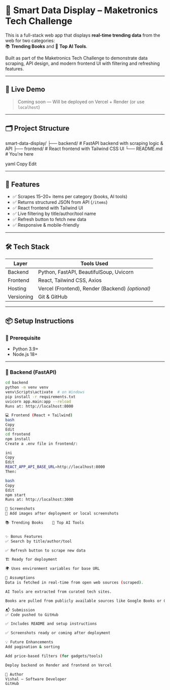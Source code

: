 # 🧩 Smart Data Display – Maketronics Tech Challenge

This is a full-stack web app that displays **real-time trending data** from the web for two categories:  
📚 **Trending Books** and 🤖 **Top AI Tools**.

Built as part of the Maketronics Tech Challenge to demonstrate data scraping, API design, and modern frontend UI with filtering and refreshing features.

---

## 🚀 Live Demo

> Coming soon — Will be deployed on Vercel + Render (or use `localhost`)

---

## 🗂️ Project Structure

smart-data-display/
├── backend/ # FastAPI backend with scraping logic & API
├── frontend/ # React frontend with Tailwind CSS UI
└── README.md # You're here

yaml
Copy
Edit

---

## 🎯 Features

- ✅ Scrapes 15–20+ items per category (books, AI tools)
- ✅ Returns structured JSON from API (`/items`)
- ✅ React frontend with Tailwind UI
- ✅ Live filtering by title/author/tool name
- ✅ Refresh button to fetch new data
- ✅ Responsive & mobile-friendly

---

## 🛠️ Tech Stack

| Layer     | Tools Used                             |
|-----------|----------------------------------------|
| Backend   | Python, FastAPI, BeautifulSoup, Uvicorn|
| Frontend  | React, Tailwind CSS, Axios             |
| Hosting   | Vercel (Frontend), Render (Backend) *(optional)* |
| Versioning | Git & GitHub                         |

---

## 📦 Setup Instructions

### 🧠 Prerequisite
- Python 3.9+
- Node.js 18+

---

### 🔧 Backend (FastAPI)

```bash
cd backend
python -m venv venv
venv\Scripts\activate  # on Windows
pip install -r requirements.txt
uvicorn app.main:app --reload
Runs at: http://localhost:8000

💻 Frontend (React + Tailwind)
bash
Copy
Edit
cd frontend
npm install
Create a .env file in frontend/:

ini
Copy
Edit
REACT_APP_API_BASE_URL=http://localhost:8000
Then:

bash
Copy
Edit
npm start
Runs at: http://localhost:3000

📸 Screenshots
📍 Add images after deployment or local screenshots

📚 Trending Books	🤖 Top AI Tools
	

✨ Bonus Features
✅ Search by title/author/tool

✅ Refresh button to scrape new data

🏗️ Ready for deployment

🌍 Uses environment variables for base URL

🙋 Assumptions
Data is fetched in real-time from open web sources (scraped).

AI Tools are extracted from curated tech sites.

Books are pulled from publicly available sources like Google Books or Goodreads.

📬 Submission
✅ Code pushed to GitHub

✅ Includes README and setup instructions

✅ Screenshots ready or coming after deployment

💡 Future Enhancements
Add pagination & sorting

Add price-based filters (for gadgets/tools)

Deploy backend on Render and frontend on Vercel

🧠 Author
Vishal — Software Developer
GitHub